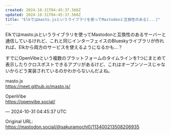 ```yaml
---
created: 2024-10-31T04:45:37.566Z
updated: 2024-10-31T04:45:37.566Z
title: "Elkではmasto.jsというライブラリを使ってMastodonと互換性のある[...]"
---
```


<p>Elkではmasto.jsというライブラリを使ってMastodonと互換性のあるサーバーと通信しているけれど、これと同じインターフェイスのBlueskyライブラリが作れれば、Elkから両方のサービスを使えるようになるかも…？</p><p>すでにOpenVibeという複数のプラットフォームのタイムラインを1つにまとめて表示したりクロスポストできるアプリがあるけど、これはオープンソースじゃないからどう実装されているのかわからないんだよね。</p><p>masto.js<br /><a href="https://neet.github.io/masto.js/" target="_blank" rel="nofollow noopener" translate="no"><span class="invisible">https://</span><span class="">neet.github.io/masto.js/</span><span class="invisible"></span></a></p><p>OpenVibe<br /><a href="https://openvibe.social/" target="_blank" rel="nofollow noopener" translate="no"><span class="invisible">https://</span><span class="">openvibe.social/</span><span class="invisible"></span></a></p>

&mdash; 2024-10-31 04:45:37 UTC

Original URL: https://mastodon.social/@sakuramochi0/113400213508206935
